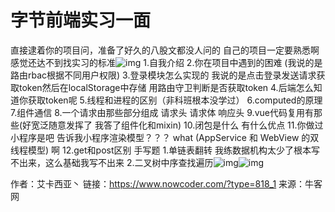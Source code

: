 # 字节前端实习一面

直接逮着你的项目问，准备了好久的八股文都没人问的 自己的项目一定要熟悉啊 感觉还达不到找实习的标准![img](https://uploadfiles.nowcoder.com/images/20220815/318889480_1660553763785/633964BDAA77359C8A3CD2F94A8651FD)
1.自我介绍
2.你在项目中遇到的困难
(我说的是路由rbac根据不同用户权限) 
3.登录模块怎么实现的
我说的是点击登录发送请求获取token然后在localStorage中存储
用路由守卫判断是否获取token
4.后端怎么知道你获取token呢
5.线程和进程的区别（非科班根本没学过）
6.computed的原理
7.组件通信
8.一个请求由那些部分组成 请求头 请求体 响应头
9.vue代码复用有那些(好宽泛随意发挥了 我答了组件化和mixin)
10.闭包是什么 有什么优点
11.你做过小程序是吧 告诉我小程序渲染模型？？？ 
what (AppService 和 WebView 的双线程模型) 啊
12.get和post区别
手写题
1.单链表翻转
我练数据机构太少了根本写不出来，这么基础我写不出来
2.二叉树中序查找遍历![img](https://uploadfiles.nowcoder.com/images/20220815/318889480_1660553763930/8B36D115CE5468E380708713273FEF43)![img](https://uploadfiles.nowcoder.com/images/20220815/318889480_1660553763490/62AF11E48344D159DA608796DA7D39E5)



作者：艾卡西亚丶
链接：https://www.nowcoder.com/?type=818_1
来源：牛客网